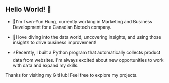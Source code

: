 ## Hello World! 👋

- 🔭I'm Tsen-Yun Hung, currently working in Marketing and Business Development for a Canadian Biotech company.

- 🌱I love diving into the data world, uncovering insights, and using those insights to drive business improvement!

- ⚡Recently, I built a Python program that automatically collects product data from websites. I'm always excited about new opportunities to work with data and expand my skills.

Thanks for visiting my GitHub! Feel free to explore my projects.



<!--
**tsenyun/tsenyun** is a ✨ _special_ ✨ repository because its `README.md` (this file) appears on your GitHub profile.

Here are some ideas to get you started:

- 🔭 I’m currently working on ...
- 🌱 I’m currently learning ...
- 👯 I’m looking to collaborate on ...
- 🤔 I’m looking for help with ...
- 💬 Ask me about ...
- 📫 How to reach me: ...
- 😄 Pronouns: ...
- ⚡ Fun fact: ...
-->
